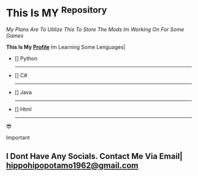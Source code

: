# This Is MY <sup>Repository<sup>
_My Plans Are To Utilize This To Store The Mods Im Working On For Some Games_

**This Is My [Profile](https://github.com/1000LardStare)**
Im Learning Some Lenguages|

- [] Python<hr>
- [] C#<hr>
- [] Java<hr>
- [] Html<hr>

😎
  >[!IMPORTANT]
  I Dont Have Any Socials. Contact Me Via Email| hippohipopotamo1962@gmail.com
----------------------------------------------------------------------------------------------------------------------------------------------------------------------------------------------
